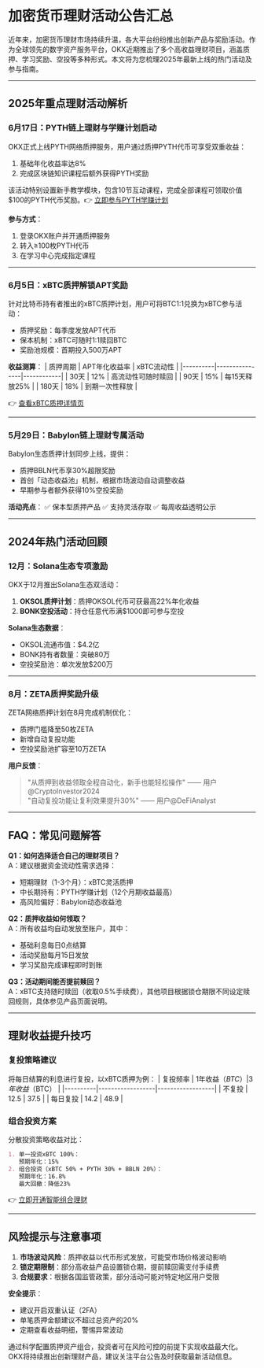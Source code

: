 # 加密货币理财活动公告汇总

近年来，加密货币理财市场持续升温，各大平台纷纷推出创新产品与奖励活动。作为全球领先的数字资产服务平台，OKX近期推出了多个高收益理财项目，涵盖质押、学习奖励、空投等多种形式。本文将为您梳理2025年最新上线的热门活动及参与指南。

---

## 2025年重点理财活动解析

### 6月17日：PYTH链上理财与学赚计划启动
OKX正式上线PYTH网络质押服务，用户通过质押PYTH代币可享受双重收益：
1. 基础年化收益率达8%
2. 完成区块链知识课程后额外获得PYTH奖励

该活动特别设置新手教学模块，包含10节互动课程，完成全部课程可领取价值$100的PYTH代币奖励。👉 [立即参与PYTH学赚计划](https://bit.ly/okx_welcome)

**参与方式**：
1. 登录OKX账户并开通质押服务
2. 转入≥100枚PYTH代币
3. 在学习中心完成指定课程

---

### 6月5日：xBTC质押解锁APT奖励
针对比特币持有者推出的xBTC质押计划，用户可将BTC1:1兑换为xBTC参与活动：
- 质押奖励：每季度发放APT代币
- 保本机制：xBTC可随时1:1赎回BTC
- 奖励池规模：首期投入500万APT

**收益测算**：
| 质押周期 | APT年化收益率 | xBTC流动性 |
|----------|----------------|------------|
| 30天     | 12%            | 高流动性可随时赎回 |
| 90天     | 15%            | 每15天释放25% |
| 180天    | 18%            | 到期一次性释放 |

👉 [查看xBTC质押详情页](https://bit.ly/okx_welcome)

---

### 5月29日：Babylon链上理财专属活动
Babylon生态质押计划同步上线，提供：
- 质押BBLN代币享30%超限奖励
- 首创「动态收益池」机制，根据市场波动自动调整收益
- 早期参与者额外获得10%空投奖励

**活动亮点**：
✅ 保本型质押产品
✅ 支持灵活存取
✅ 每周收益透明公示

---

## 2024年热门活动回顾

### 12月：Solana生态专项激励
OKX于12月推出Solana生态双活动：
1. **OKSOL质押计划**：质押OKSOL代币可获最高22%年化收益
2. **BONK空投活动**：持仓任意代币满$1000即可参与空投

**Solana生态数据**：
- OKSOL流通市值：$4.2亿
- BONK持有者数量：突破80万
- 空投奖励池：单次发放$200万

---

### 8月：ZETA质押奖励升级
ZETA网络质押计划在8月完成机制优化：
- 质押门槛降至50枚ZETA
- 新增自动复投功能
- 空投奖励池扩容至10万ZETA

**用户反馈**：
> "从质押到收益领取全程自动化，新手也能轻松操作" —— 用户@CryptoInvestor2024  
> "自动复投功能让复利效果提升30%" —— 用户@DeFiAnalyst

---

## FAQ：常见问题解答

**Q1：如何选择适合自己的理财项目？**  
A：建议根据资金流动性需求选择：  
- 短期理财（1-3个月）：xBTC灵活质押  
- 中长期持有：PYTH学赚计划（12个月期收益最高）  
- 高风险偏好：Babylon动态收益池

**Q2：质押收益如何领取？**  
A：所有收益均自动发放至账户，其中：
- 基础利息每日0点结算
- 活动奖励每月15日发放
- 学习奖励完成课程即时到账

**Q3：活动期间能否提前赎回？**  
A：xBTC支持随时赎回（收取0.5%手续费），其他项目根据锁仓期限不同设定赎回规则，具体参见产品页面说明。

---

## 理财收益提升技巧

### 复投策略建议
将每日结算的利息进行复投，以xBTC质押为例：
| 复投频率 | 1年收益（$BTC） | 3年收益（$BTC） |
|----------|------------------|------------------|
| 不复投   | 12.5             | 37.5             |
| 每日复投 | 14.2             | 48.9             |

### 组合投资方案
分散投资策略收益对比：
```markdown
1. 单一投资xBTC 100%：
   预期年化：15%
2. 组合投资（xBTC 50% + PYTH 30% + BBLN 20%）：
   预期年化：16.8%
   最大回撤：降低23%
```

👉 [立即开通智能组合理财](https://bit.ly/okx_welcome)

---

## 风险提示与注意事项

1. **市场波动风险**：质押收益以代币形式发放，可能受市场价格波动影响
2. **锁定期限制**：部分高收益产品设置锁仓期，提前赎回需支付手续费
3. **合规要求**：根据各国监管政策，部分活动可能对特定地区用户受限

**安全提示**：
- 建议开启双重认证（2FA）
- 单笔质押金额建议不超过总资产的20%
- 定期查看收益明细，警惕异常波动

通过科学配置质押资产组合，投资者可在风险可控的前提下实现收益最大化。OKX将持续推出创新理财产品，建议关注平台公告及时获取最新活动信息。